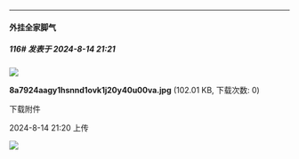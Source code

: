 ﻿
*****

####  外挂全家脚气  
##### 116#       发表于 2024-8-14 21:21

<img src="https://img.saraba1st.com/forum/202408/14/212031yllrgt20cz90ghlv.jpg" referrerpolicy="no-referrer">

<strong>8a7924aagy1hsnnd1ovk1j20y40u00va.jpg</strong> (102.01 KB, 下载次数: 0)

下载附件

2024-8-14 21:20 上传

<img src="https://static.saraba1st.com/image/smiley/face2017/024.png" referrerpolicy="no-referrer">

